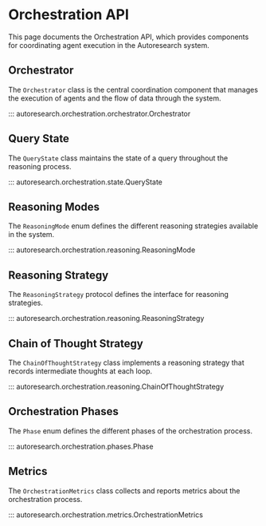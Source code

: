 # Orchestration API

This page documents the Orchestration API, which provides components for coordinating agent execution in the Autoresearch system.

## Orchestrator

The `Orchestrator` class is the central coordination component that manages the execution of agents and the flow of data through the system.

::: autoresearch.orchestration.orchestrator.Orchestrator

## Query State

The `QueryState` class maintains the state of a query throughout the reasoning process.

::: autoresearch.orchestration.state.QueryState

## Reasoning Modes

The `ReasoningMode` enum defines the different reasoning strategies available in the system.

::: autoresearch.orchestration.reasoning.ReasoningMode

## Reasoning Strategy

The `ReasoningStrategy` protocol defines the interface for reasoning strategies.

::: autoresearch.orchestration.reasoning.ReasoningStrategy

## Chain of Thought Strategy

The `ChainOfThoughtStrategy` class implements a reasoning strategy that records intermediate thoughts at each loop.

::: autoresearch.orchestration.reasoning.ChainOfThoughtStrategy

## Orchestration Phases

The `Phase` enum defines the different phases of the orchestration process.

::: autoresearch.orchestration.phases.Phase

## Metrics

The `OrchestrationMetrics` class collects and reports metrics about the orchestration process.

::: autoresearch.orchestration.metrics.OrchestrationMetrics